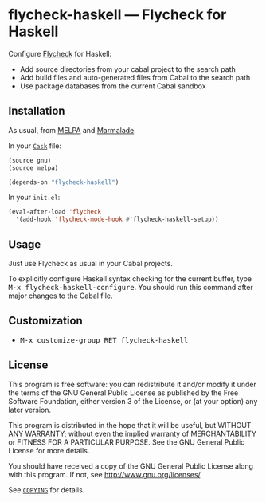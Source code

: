 flycheck-haskell — Flycheck for Haskell
=======================================

Configure [Flycheck][] for Haskell:

- Add source directories from your cabal project to the search path
- Add build files and auto-generated files from Cabal to the search path
- Use package databases from the current Cabal sandbox

Installation
------------

As usual, from [MELPA][] and [Marmalade][].

In your [`Cask`][cask] file:

```cl
(source gnu)
(source melpa)

(depends-on "flycheck-haskell")
```

In your `init.el`:

```cl
(eval-after-load 'flycheck
  '(add-hook 'flycheck-mode-hook #'flycheck-haskell-setup))
```

Usage
-----

Just use Flycheck as usual in your Cabal projects.

To explicitly configure Haskell syntax checking for the current buffer, type
<kbd>M-x flycheck-haskell-configure</kbd>.  You should run this command after
major changes to the Cabal file.

Customization
-------------

- <kbd>M-x customize-group RET flycheck-haskell</kbd>

License
-------

This program is free software: you can redistribute it and/or modify it under
the terms of the GNU General Public License as published by the Free Software
Foundation, either version 3 of the License, or (at your option) any later
version.

This program is distributed in the hope that it will be useful, but WITHOUT ANY
WARRANTY; without even the implied warranty of MERCHANTABILITY or FITNESS FOR A
PARTICULAR PURPOSE.  See the GNU General Public License for more details.

You should have received a copy of the GNU General Public License along with
this program.  If not, see http://www.gnu.org/licenses/.

See [`COPYING`][copying] for details.

[Flycheck]: https://github.com/flycheck/flycheck
[Cask]: https://github.com/cask/cask
[MELPA]: http://melpa.milkbox.net
[Marmalade]: http://marmalade-repo.org/
[COPYING]: https://github.com/flycheck/flycheck-haskell/blob/master/COPYING
